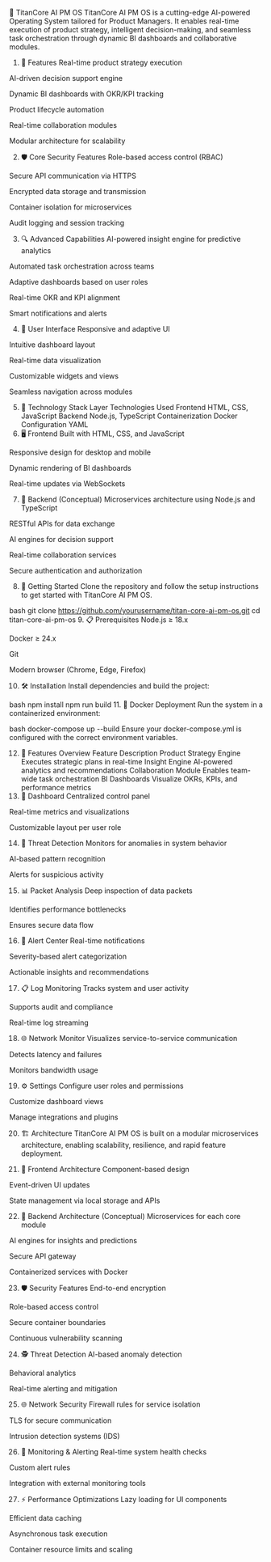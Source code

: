 🚀 TitanCore AI PM OS
TitanCore AI PM OS is a cutting-edge AI-powered Operating System tailored for Product Managers. It enables real-time execution of product strategy, intelligent decision-making, and seamless task orchestration through dynamic BI dashboards and collaborative modules.

1. 🌟 Features
Real-time product strategy execution

AI-driven decision support engine

Dynamic BI dashboards with OKR/KPI tracking

Product lifecycle automation

Real-time collaboration modules

Modular architecture for scalability

2. 🛡️ Core Security Features
Role-based access control (RBAC)

Secure API communication via HTTPS

Encrypted data storage and transmission

Container isolation for microservices

Audit logging and session tracking

3. 🔍 Advanced Capabilities
AI-powered insight engine for predictive analytics

Automated task orchestration across teams

Adaptive dashboards based on user roles

Real-time OKR and KPI alignment

Smart notifications and alerts

4. 🎨 User Interface
Responsive and adaptive UI

Intuitive dashboard layout

Real-time data visualization

Customizable widgets and views

Seamless navigation across modules

5. 🧰 Technology Stack
Layer	Technologies Used
Frontend	HTML, CSS, JavaScript
Backend	Node.js, TypeScript
Containerization	Docker
Configuration	YAML
6. 🖥️ Frontend
Built with HTML, CSS, and JavaScript

Responsive design for desktop and mobile

Dynamic rendering of BI dashboards

Real-time updates via WebSockets

7. 🧠 Backend (Conceptual)
Microservices architecture using Node.js and TypeScript

RESTful APIs for data exchange

AI engines for decision support

Real-time collaboration services

Secure authentication and authorization

8. 🚀 Getting Started
Clone the repository and follow the setup instructions to get started with TitanCore AI PM OS.

bash
git clone https://github.com/yourusername/titan-core-ai-pm-os.git
cd titan-core-ai-pm-os
9. 📋 Prerequisites
Node.js ≥ 18.x

Docker ≥ 24.x

Git

Modern browser (Chrome, Edge, Firefox)

10. 🛠️ Installation
Install dependencies and build the project:

bash
npm install
npm run build
11. 🐳 Docker Deployment
Run the system in a containerized environment:

bash
docker-compose up --build
Ensure your docker-compose.yml is configured with the correct environment variables.

12. 🧩 Features Overview
Feature	Description
Product Strategy Engine	Executes strategic plans in real-time
Insight Engine	AI-powered analytics and recommendations
Collaboration Module	Enables team-wide task orchestration
BI Dashboards	Visualize OKRs, KPIs, and performance metrics
13. 🔐 Dashboard
Centralized control panel

Real-time metrics and visualizations

Customizable layout per user role

14. 🚨 Threat Detection
Monitors for anomalies in system behavior

AI-based pattern recognition

Alerts for suspicious activity

15. 📊 Packet Analysis
Deep inspection of data packets

Identifies performance bottlenecks

Ensures secure data flow

16. 🔔 Alert Center
Real-time notifications

Severity-based alert categorization

Actionable insights and recommendations

17. 📋 Log Monitoring
Tracks system and user activity

Supports audit and compliance

Real-time log streaming

18. 🌐 Network Monitor
Visualizes service-to-service communication

Detects latency and failures

Monitors bandwidth usage

19. ⚙️ Settings
Configure user roles and permissions

Customize dashboard views

Manage integrations and plugins

20. 🏗️ Architecture
TitanCore AI PM OS is built on a modular microservices architecture, enabling scalability, resilience, and rapid feature deployment.

21. 🧩 Frontend Architecture
Component-based design

Event-driven UI updates

State management via local storage and APIs

22. 🧠 Backend Architecture (Conceptual)
Microservices for each core module

AI engines for insights and predictions

Secure API gateway

Containerized services with Docker

23. 🛡️ Security Features
End-to-end encryption

Role-based access control

Secure container boundaries

Continuous vulnerability scanning

24. 🕵️ Threat Detection
AI-based anomaly detection

Behavioral analytics

Real-time alerting and mitigation

25. 🌐 Network Security
Firewall rules for service isolation

TLS for secure communication

Intrusion detection systems (IDS)

26. 📡 Monitoring & Alerting
Real-time system health checks

Custom alert rules

Integration with external monitoring tools

27. ⚡ Performance Optimizations
Lazy loading for UI components

Efficient data caching

Asynchronous task execution

Container resource limits and scaling
